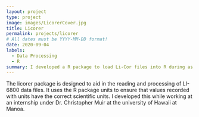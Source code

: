 ```yaml
---
layout: project
type: project
image: images/LicorerCover.jpg
title: Licorer
permalink: projects/licorer
# All dates must be YYYY-MM-DD format!
date: 2020-09-04
labels:
  - Data Processing
  - R
summary: I developed a R package to load Li-Cor files into R during as a research intern at UH Manoa.
---
```


The licorer package is designed to aid in the reading and processing of LI-6800 data files. It uses the R package units to ensure that values recorded with units have the correct scientific units. I developed this while working at an internship under Dr. Christopher Muir at the university of Hawaii at Manoa.

